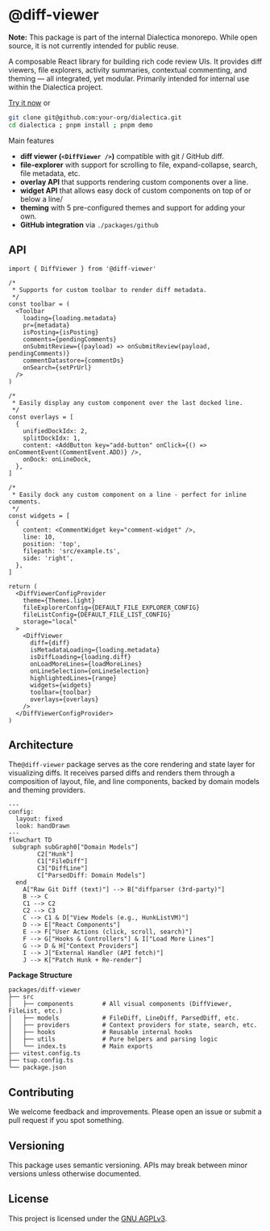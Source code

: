 # @diff-viewer

**Note:** This package is part of the internal Dialectica monorepo. While open source, it is not currently intended for public reuse.

A composable React library for building rich code review UIs. It provides diff viewers, file explorers, activity summaries, contextual commenting, and theming — all integrated, yet modular. Primarily intended for internal use within the Dialectica project.

[Try it now](https://todo) or

```bash
git clone git@github.com:your-org/dialectica.git
cd dialectica ; pnpm install ; pnpm demo
```

Main features

- **diff viewer (`<DiffViewer />`)** compatible with git / GitHub diff.
- **file-explorer** with support for scrolling to file, expand-collapse, search, file metadata, etc.
- **overlay API** that supports rendering custom components over a line.
- **widget API** that allows easy dock of custom components on top of or below a line/
- **theming** with 5 pre-configured themes and support for adding your own.
- **GitHub integration** via `./packages/github`

## API

```tsx
import { DiffViewer } from '@diff-viewer'

/*
 * Supports for custom toolbar to render diff metadata.
 */
const toolbar = (
  <Toolbar
    loading={loading.metadata}
    pr={metadata}
    isPosting={isPosting}
    comments={pendingComments}
    onSubmitReview={(payload) => onSubmitReview(payload, pendingComments)}
    commentDatastore={commentDs}
    onSearch={setPrUrl}
  />
)

/*
 * Easily display any custom component over the last docked line.
 */
const overlays = [
  {
    unifiedDockIdx: 2,
    splitDockIdx: 1,
    content: <AddButton key="add-button" onClick={() => onCommentEvent(CommentEvent.ADD)} />,
    onDock: onLineDock,
  },
]

/*
 * Easily dock any custom component on a line - perfect for inline comments.
 */
const widgets = [
  {
    content: <CommentWidget key="comment-widget" />,
    line: 10,
    position: 'top',
    filepath: 'src/example.ts',
    side: 'right',
  },
]

return (
  <DiffViewerConfigProvider
    theme={Themes.light}
    fileExplorerConfig={DEFAULT_FILE_EXPLORER_CONFIG}
    fileListConfig={DEFAULT_FILE_LIST_CONFIG}
    storage="local"
  >
    <DiffViewer
      diff={diff}
      isMetadataLoading={loading.metadata}
      isDiffLoading={loading.diff}
      onLoadMoreLines={loadMoreLines}
      onLineSelection={onLineSelection}
      highlightedLines={range}
      widgets={widgets}
      toolbar={toolbar}
      overlays={overlays}
    />
  </DiffViewerConfigProvider>
)
```

## Architecture

The`@diff-viewer` package serves as the core rendering and state layer for visualizing diffs. It receives parsed diffs and renders them through a composition of layout, file, and line components, backed by domain models and theming providers.

```mermaid
---
config:
  layout: fixed
  look: handDrawn
---
flowchart TD
 subgraph subGraph0["Domain Models"]
        C2["Hunk"]
        C1["FileDiff"]
        C3["DiffLine"]
        C["ParsedDiff: Domain Models"]
  end
    A["Raw Git Diff (text)"] --> B["diffparser (3rd-party)"]
    B --> C
    C1 --> C2
    C2 --> C3
    C --> C1 & D["View Models (e.g., HunkListVM)"]
    D --> E["React Components"]
    E --> F["User Actions (click, scroll, search)"]
    F --> G["Hooks & Controllers"] & I["Load More Lines"]
    G --> D & H["Context Providers"]
    I --> J["External Handler (API fetch)"]
    J --> K["Patch Hunk + Re-render"]
```

**Package Structure**

```
packages/diff-viewer
├── src
│   ├── components        # All visual components (DiffViewer, FileList, etc.)
│   ├── models            # FileDiff, LineDiff, ParsedDiff, etc.
│   ├── providers         # Context providers for state, search, etc.
│   ├── hooks             # Reusable internal hooks
│   ├── utils             # Pure helpers and parsing logic
│   └── index.ts          # Main exports
├── vitest.config.ts
├── tsup.config.ts
└── package.json
```

## Contributing

We welcome feedback and improvements. Please open an issue or submit a pull request if you spot something.

## Versioning

This package uses semantic versioning. APIs may break between minor versions unless otherwise documented.

## License

This project is licensed under the [GNU AGPLv3](./LICENSE).
